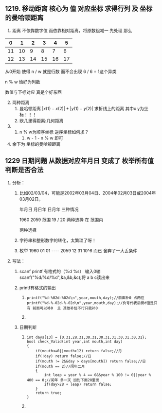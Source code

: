 ## 1219. 移动距离  核心为 值 对应坐标 求得行列  及 坐标的曼哈顿距离

1. 距离 不依靠数字值  而依靠相对距离，将原数组减一  先处理  那么

| 0    | 1    | 2    | 3    | 4    | 5    |
| ---- | ---- | ---- | ---- | ---- | ---- |
| 11   | 10   | 9    | 8    | 7    | 6    |
| 12   | 13   | 14   | 15   | 16   | 17   |

从0开始 使得 n / w 就是行数  而不会出现  6 / 6 = 1这个异类

n % w 恰好为列数

数值与下标对应 真是个好东西

2. 两种距离
   1. 曼哈顿距离 $|x(1)-x(2)| + |y(1) -  y(2)|$  求折线上的距离   其中x y为坐标！！！
   2. 欧几里得距离:几何距离
3. 1. n % w为顺序坐标   逆序坐标如何求？ 
      1. w - 1 - n % w 即可
4. 余下为 坐标的曼哈顿距离

## 1229  日期问题  从数据对应年月日  变成了 枚举所有值  判断是否合法

1. 分析：

   1. 比如02/03/04，可能是2002年03月04日、2004年02月03日或2004年03月02日。

      年月日   月日年  日月年  三种情况

      1960   2059  范围     19  / 20 两种选择 在  范围内

      两种选择 

   2. 字符串和整形数字的转化，太繁琐了呀！

   3. 枚举 1960 01 01 ---- 2059 12 31 10^6 而已  舍弃了一大丢条件

2. 写法：

   1. scanf  printf  有格式的（%d %s） 输入0输  scanf("%d/%d/%d",&a,&b,&c);将 a b c读出来

   2. printf有格式的输出

      1. ~~~
         printf("%d-%02d-%02d\n",year,mouth,day);//前面补0 占两位 
         printf("%d-%-02d-%-02d\n",year,mouth,day);//负号代表后面d但是只有 前面可以补0  且 其他补位不行只能补0
         ~~~

      2. 

   3. 日期判断

      1. ~~~
         int days[13] = {0,31,28,31,30,31,30,31,31,30,31,30,31};
         bool check_Valid(int year,int mouth,int day)
         {
             if(mouth<=0||mouth>12) return false;//月
             if(!day) return false;//日
             if(mouth != 2&&day > days[mouth]) return false;//日
             if(mouth == 2)//闰年二月
             {
                 int leap = year % 4 == 0&&year % 100 != 0||year % 400 == 0;//闰年 多一天 加到下面28里面
                 if(day>28 + leap) return false;
             }
             return true;
         }
         ~~~

      2. 

      



